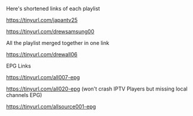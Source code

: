 Here's shortened links of each playlist

https://tinyurl.com/japantv25

https://tinyurl.com/drewsamsung00

All the playlist merged together in one link

https://tinyurl.com/drewall06

EPG Links

https://tinyurl.com/all007-epg

https://tinyurl.com/all020-epg (won't crash IPTV Players but missing local channels EPG)

https://tinyurl.com/allsource001-epg